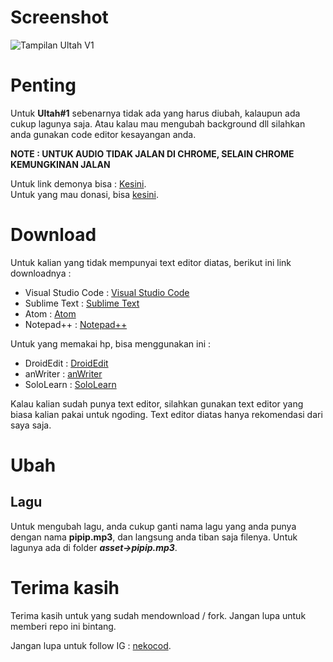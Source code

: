 # Screenshot
![Tampilan Ultah V1](https://i.imgur.com/8iav8QZ.png)

# Penting
Untuk **Ultah#1** sebenarnya tidak ada yang harus diubah, kalaupun ada cukup lagunya saja. Atau kalau mau mengubah background dll silahkan anda gunakan code editor kesayangan anda.

**NOTE : UNTUK AUDIO TIDAK JALAN DI CHROME, SELAIN CHROME KEMUNGKINAN JALAN**

Untuk link demonya bisa : [Kesini](https://tambahumur.netlify.app/ "Ultah V1").<br>
Untuk yang mau donasi, bisa [kesini](https://saweria.co/suryamsj "Saweria").

# Download
Untuk kalian yang tidak mempunyai text editor diatas, berikut ini link downloadnya :
- Visual Studio Code : [Visual Studio Code](https://code.visualstudio.com/download "Visual Studio Code")
- Sublime Text : [Sublime Text](https://www.sublimetext.com/3 "Sublime text")
- Atom : [Atom](https://atom.io/ "Atom")
- Notepad++ : [Notepad++](https://notepad-plus-plus.org/downloads/ "Notepad++")

Untuk yang memakai hp, bisa menggunakan ini :
- DroidEdit : [DroidEdit](https://play.google.com/store/apps/details?id=com.aor.droidedit "DroidEdit")
- anWriter : [anWriter](https://play.google.com/store/apps/details?id=com.ansm.anwriter "anWriter")
- SoloLearn : [SoloLearn](https://play.google.com/store/apps/details?id=com.sololearn "SoloLearn")

Kalau kalian sudah punya text editor, silahkan gunakan text editor yang biasa kalian pakai untuk ngoding. Text editor diatas hanya rekomendasi dari saya saja.

# Ubah

## Lagu
Untuk mengubah lagu, anda cukup ganti nama lagu yang anda punya dengan nama **pipip.mp3**, dan langsung anda tiban saja filenya. Untuk lagunya ada di folder ***asset->pipip.mp3***.

# Terima kasih
Terima kasih untuk yang sudah mendownload / fork. Jangan lupa untuk memberi repo ini bintang.

Jangan lupa untuk follow IG : [nekocod](https://www.instagram.com/nekocod/ "Nekocod").<br>
